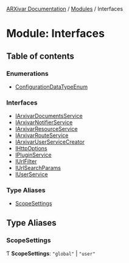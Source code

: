 [ARXivar Documentation](../README.md) / [Modules](../modules.md) / Interfaces

# Module: Interfaces

## Table of contents

### Enumerations

- [ConfigurationDataTypeEnum](../enums/Interfaces.ConfigurationDataTypeEnum.md)

### Interfaces

- [IArxivarDocumentsService](../interfaces/Interfaces.IArxivarDocumentsService.md)
- [IArxivarNotifierService](../interfaces/Interfaces.IArxivarNotifierService.md)
- [IArxivarResourceService](../interfaces/Interfaces.IArxivarResourceService.md)
- [IArxivarRouteService](../interfaces/Interfaces.IArxivarRouteService.md)
- [IArxivarUserServiceCreator](../interfaces/Interfaces.IArxivarUserServiceCreator.md)
- [IHttpOptions](../interfaces/Interfaces.IHttpOptions.md)
- [IPluginService](../interfaces/Interfaces.IPluginService.md)
- [IUrlFilter](../interfaces/Interfaces.IUrlFilter.md)
- [IUrlSearchParams](../interfaces/Interfaces.IUrlSearchParams.md)
- [IUserService](../interfaces/Interfaces.IUserService.md)

### Type Aliases

- [ScopeSettings](Interfaces.md#scopesettings)

## Type Aliases

### ScopeSettings

Ƭ **ScopeSettings**: ``"global"`` \| ``"user"``
